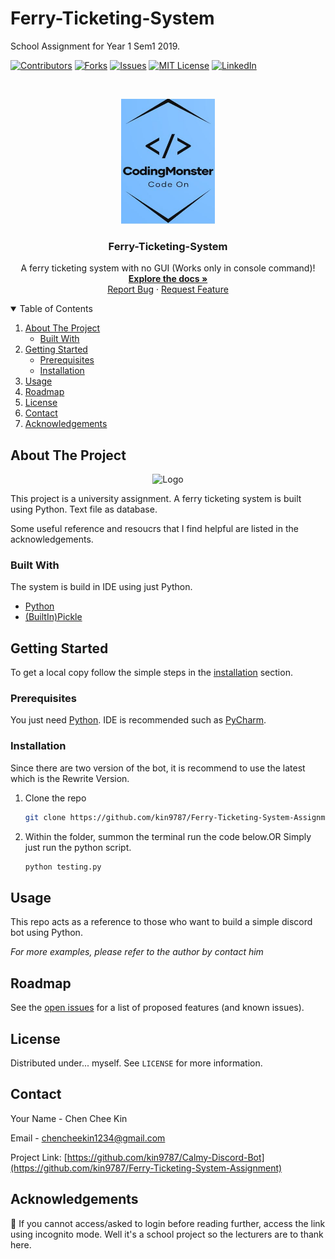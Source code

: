<!--
*** You are not suppose to be here but okay.
*** This is a reference to another Github readme temple
*** https://github.com/othneildrew/Best-README-Template/blob/master/README.md
*** Basically that's all I want to say. Good Luck and have fun. 
-->

# Ferry-Ticketing-System
School Assignment for Year 1 Sem1 2019.

[![Contributors][contributors-shield]][contributors-url]
[![Forks][forks-shield]][forks-url]
[![Issues][issues-shield]][issues-url]
[![MIT License][license-shield]][license-url]
[![LinkedIn][linkedin-shield]][linkedin-url]

<!--------------------------------------------------------------------- THIS IS SEPERATION LINE-------------------------------------------------------------------->

<!-- PROJECT LOGO -->
<br />
<p align="center">
  <a href="https://github.com/kin9787/Ferry-Ticketing-System-Assignment">
    <img src="images/GitHubLogo.JPG" alt="Logo" width="150" height="200">
  </a>
  
  <h3 align="center">Ferry-Ticketing-System</h3>

  <p align="center">
    A ferry ticketing system with no GUI (Works only in console command)!
    <br />
    <a href="https://github.com/kin9787/Ferry-Ticketing-System-Assignment"><strong>Explore the docs »</strong></a>
    <br />
    <a href="https://github.com/kin9787/Ferry-Ticketing-System-Assignment/issues">Report Bug</a>
    ·
    <a href="https://github.com/kin9787/Ferry-Ticketing-System-Assignment/issues">Request Feature</a>
  </p>
</p>

<!--------------------------------------------------------------------- THIS IS SEPERATION LINE-------------------------------------------------------------------->

<!-- TABLE OF CONTENTS -->
<details open="open">
  <summary>Table of Contents</summary>
  <ol>
    <li>
      <a href="#about-the-project">About The Project</a>
      <ul>
        <li><a href="#built-with">Built With</a></li>
      </ul>
    </li>
    <li>
      <a href="#getting-started">Getting Started</a>
      <ul>
        <li><a href="#prerequisites">Prerequisites</a></li>
        <li><a href="#installation">Installation</a></li>
      </ul>
    </li>
    <li><a href="#usage">Usage</a></li>
    <li><a href="#roadmap">Roadmap</a></li>
    <li><a href="#license">License</a></li>
    <li><a href="#contact">Contact</a></li>
    <li><a href="#acknowledgements">Acknowledgements</a></li>
  </ol>
</details>

<!--------------------------------------------------------------------- THIS IS SEPERATION LINE-------------------------------------------------------------------->

<!-- ABOUT THE PROJECT -->
## About The Project
<p align="center">
    <img src="images/CalmyExample.JPG" alt="Logo" width="650" height="450" >
</p>

<!-- [![Product Screen Shot][product-screenshot]](https://github.com/kin9787/Calmy-Discord-Bot/blob/master/images/CalmyExample.JPG) -->

This project is a university assignment. A ferry ticketing system is built using Python. Text file as database.

Some useful reference and resoucrs that I find helpful are listed in the acknowledgements.

<!--------------------------------------------------------------------- THIS IS SEPERATION LINE-------------------------------------------------------------------->

 <!-- Built With -->
### Built With

The system is build in IDE using just Python.
* [Python](https://www.python.org/)
* [(BuiltIn)Pickle](https://docs.python.org/3/library/pickle.html)

<!--------------------------------------------------------------------- THIS IS SEPERATION LINE-------------------------------------------------------------------->

<!-- GETTING STARTED -->
## Getting Started

To get a local copy follow the simple steps in the [installation](#installation) section.

<!--------------------------------------------------------------------- THIS IS SEPERATION LINE-------------------------------------------------------------------->

### Prerequisites

You just need [Python](https://www.python.org/). IDE is recommended such as [PyCharm](https://www.jetbrains.com/pycharm/).

<!--------------------------------------------------------------------- THIS IS SEPERATION LINE-------------------------------------------------------------------->

### Installation

Since there are two version of the bot, it is recommend to use the latest which is the Rewrite Version.

1. Clone the repo
   ```sh
   git clone https://github.com/kin9787/Ferry-Ticketing-System-Assignment.git
   ```
2. Within the folder, summon the terminal run the code below.OR Simply just run the python script.
   ```sh
   python testing.py
   ```

<!--------------------------------------------------------------------- THIS IS SEPERATION LINE-------------------------------------------------------------------->

<!-- USAGE EXAMPLES -->
## Usage

This repo acts as a reference to those who want to build a simple discord bot using Python. 

_For more examples, please refer to the author by contact him_

<!--------------------------------------------------------------------- THIS IS SEPERATION LINE-------------------------------------------------------------------->

<!-- ROADMAP -->
## Roadmap

See the [open issues](https://github.com/kin9787/Ferry-Ticketing-System-Assignment/issues) for a list of proposed features (and known issues).
   
<!--------------------------------------------------------------------- THIS IS SEPERATION LINE-------------------------------------------------------------------->   

<!-- LICENSE -->
## License

Distributed under... myself. See `LICENSE` for more information.

<!--------------------------------------------------------------------- THIS IS SEPERATION LINE-------------------------------------------------------------------->

<!-- CONTACT -->
## Contact

Your Name - Chen Chee Kin

Email - chencheekin1234@gmail.com

Project Link: [https://github.com/kin9787/Calmy-Discord-Bot](https://github.com/kin9787/Ferry-Ticketing-System-Assignment)

<!--------------------------------------------------------------------- THIS IS SEPERATION LINE-------------------------------------------------------------------->

<!-- MARKDOWN LINKS & IMAGES -->
<!-- https://www.markdownguide.org/basic-syntax/#reference-style-links -->
[contributors-shield]: https://img.shields.io/github/contributors/kin9787/kin9787.svg?style=for-the-badge
[contributors-url]: https://github.com/kin9787/Ferry-Ticketing-System-Assignment/graphs/contributors
[forks-shield]: https://img.shields.io/github/forks/kin9787/kin9787.svg?style=for-the-badge
[forks-url]: https://github.com/kin9787/Ferry-Ticketing-System-Assignment/network/members
[issues-shield]: https://img.shields.io/github/issues/kin9787/kin9787.svg?style=for-the-badge
[issues-url]: https://github.com/kin9787/Ferry-Ticketing-System-Assignment/issues
[license-shield]: https://img.shields.io/github/license/kin9787/kin9787.svg?style=for-the-badge
[license-url]: https://github.com/kin9787/Ferry-Ticketing-System-Assignment/blob/main/LICENSE.txt
[linkedin-shield]: https://img.shields.io/badge/-LinkedIn-black.svg?style=for-the-badge&logo=linkedin&colorB=555
[linkedin-url]: https://www.linkedin.com/in/chen-chee-kin-2b6664157/
<!-- [product-screenshot]: images/CalmyExample.JPG -->

<!--------------------------------------------------------------------- THIS IS SEPERATION LINE-------------------------------------------------------------------->

<!-- ACKNOWLEDGEMENTS -->
## Acknowledgements
📓 If you cannot access/asked to login before reading further, access the link using incognito mode.
Well it's a school project so the lecturers are to thank here.
